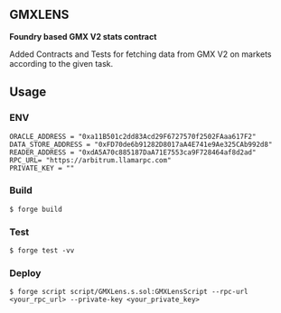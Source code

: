 ## GMXLENS 

**Foundry based GMX V2 stats contract**

Added Contracts and Tests for fetching data from GMX V2 on markets according to the given task.


## Usage

### ENV
```
ORACLE_ADDRESS = "0xa11B501c2dd83Acd29F6727570f2502FAaa617F2"   
DATA_STORE_ADDRESS = "0xFD70de6b91282D8017aA4E741e9Ae325CAb992d8"  
READER_ADDRESS = "0xdA5A70c885187DaA71E7553ca9F728464af8d2ad" 
RPC_URL= "https://arbitrum.llamarpc.com"
PRIVATE_KEY = ""
```

### Build

```shell
$ forge build
```

### Test

```shell
$ forge test -vv
```

### Deploy

```shell
$ forge script script/GMXLens.s.sol:GMXLensScript --rpc-url <your_rpc_url> --private-key <your_private_key>
```



